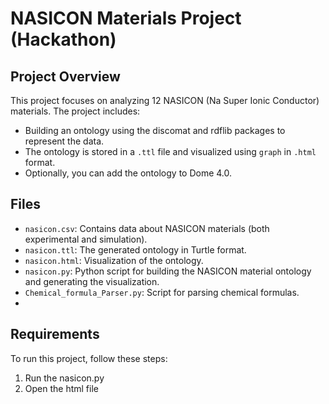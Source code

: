 # NASICON Materials Project (Hackathon)

## Project Overview
This project focuses on analyzing 12 NASICON (Na Super Ionic Conductor) materials. The project includes:
- Building an ontology using the discomat and rdflib packages to represent the data.
- The ontology is stored in a `.ttl` file and visualized using `graph` in `.html` format.
- Optionally, you can add the ontology to Dome 4.0.

## Files
- `nasicon.csv`: Contains data about NASICON materials (both experimental and simulation).
- `nasicon.ttl`: The generated ontology in Turtle format.
- `nasicon.html`: Visualization of the ontology.
- `nasicon.py`: Python script for building the NASICON material ontology and generating the visualization.
- `Chemical_formula_Parser.py`: Script for parsing chemical formulas.
- 

## Requirements
To run this project, follow these steps:

1. Run the nasicon.py
2. Open the html file



